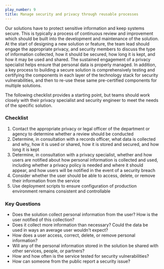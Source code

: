 ```yaml
---
play_number: 9
title: Manage security and privacy through reusable processes
---
```


Our solutions have to protect sensitive information and keep systems secure. This is typically a process of continuous review and improvement which should be built into the development and maintenance of the solution. At the start of designing a new solution or feature, the team lead should engage the appropriate privacy, and security members to discuss the type of information collected, how it should be secured, how long it is kept, and how it may be used and shared. The sustained engagement of a privacy specialist helps ensure that personal data is properly managed. In addition, a key process to building a secure solution is comprehensively testing and certifying the components in each layer of the technology stack for security vulnerabilities, and then to re-use these same pre-certified components for multiple solutions.

The following checklist provides a starting point, but teams should work closely with their privacy specialist and security engineer to meet the needs of the specific solution.

### Checklist
1. Contact the appropriate privacy or legal officer of the department or agency to determine whether a review should be conducted
2. Determine, in consultation with a records officer, what data is collected and why, how it is used or shared, how it is stored and secured, and how long it is kept
3. Determine, in consultation with a privacy specialist, whether and how users are notified about how personal information is collected and used, including whether a privacy policy is needed and where it should appear, and how users will be notified in the event of a security breach
4. Consider whether the user should be able to access, delete, or remove their information from the service
5. Use deployment scripts to ensure configuration of production environment remains consistent and controllable

### Key Questions
- Does the solution collect personal information from the user?  How is the user notified of this collection?
- Does it collect more information than necessary? Could the data be used in ways an average user wouldn't expect?
- How does a user access, correct, delete, or remove personal information?
- Will any of the personal information stored in the solution be shared with other services, people, or partners?
- How and how often is the service tested for security vulnerabilities?
- How can someone from the public report a security issue?
